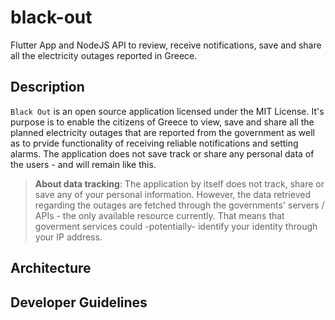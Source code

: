 # black-out
Flutter App and NodeJS API to review, receive notifications, save and share all the electricity outages reported in Greece.

## Description
`Black Out` is an open source application licensed under the MIT License. It's purpose is to enable the citizens of Greece to view, save and share all the planned electricity outages that are reported from the government as well as to prvide functionality of receiving reliable notifications and setting alarms. The application does not save track or share any personal data of the users - and will remain like this.

> **About data tracking**: The application by itself does not track, share or save any of your personal information. However, the data retrieved regarding the outages are fetched through the governments' servers / APIs - the only available resource currently. That means that goverment services could -potentially- identify your identity through your IP address. 

## Architecture

## Developer Guidelines

